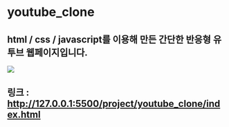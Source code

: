 # youtube_clone

## html / css / javascript를 이용해 만든 간단한 반응형 유투브 웹페이지입니다.

<img src="https://ifh.cc/g/2TjZRG.jpg">

## 링크 : http://127.0.0.1:5500/project/youtube_clone/index.html
